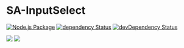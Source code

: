 # SA-InputSelect

[![Node.js Package](https://github.com/kelatev/SA-Input-Select/workflows/Node.js%20Package/badge.svg)](https://github.com/kelatev/sa-input-select/actions)
[![dependency Status](https://img.shields.io/david/kelatev/sa-input-select.svg)](https://david-dm.org/kelatev/jquery-autosave)
[![devDependency Status](https://img.shields.io/david/dev/kelatev/sa-input-select.svg)](https://david-dm.org/kelatev/jquery-autosave?type=dev)

![](https://img.shields.io/github/languages/code-size/kelatev/sa-input-select.svg?style=flat)
![](https://img.shields.io/github/license/kelatev/sa-input-select.svg?style=flat)
